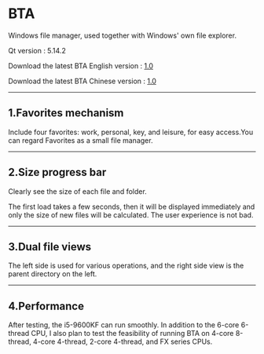 # BTA
Windows file manager, used together with Windows' own file explorer.

Qt version : 5.14.2

Download the latest BTA English version : [1.0](https://github.com/zz137yd/BTA/releases/tag/E-1.0)

Download the latest BTA Chinese version : [1.0](https://github.com/zz137yd/BTA/releases/tag/C-1.0)

---

## 1.Favorites mechanism
Include four favorites: work, personal, key, and leisure, for easy access.You can regard Favorites as a small file manager.

---

## 2.Size progress bar
Clearly see the size of each file and folder.

The first load takes a few seconds, then it will be displayed immediately and only the size of new files will be calculated. The user experience is not bad.

---

## 3.Dual file views
The left side is used for various operations, and the right side view is the parent directory on the left.

---

## 4.Performance
After testing, the i5-9600KF can run smoothly. 
In addition to the 6-core 6-thread CPU, I also plan to test the feasibility of running BTA on 4-core 8-thread, 4-core 4-thread, 2-core 4-thread, and FX series CPUs.
